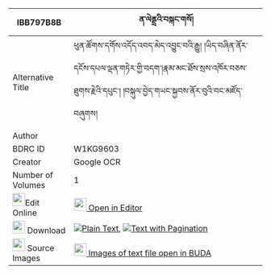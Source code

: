 |IBB797B8B|ན་ལེནྡྲའི་བསྐང་གསོ། 
| --- | --- 
|Alternative Title |ཕུན་ཚོགས་དགོས་འདོད་འབད་མེད་འབྱུང་བའི་རྒྱུ། །ཡིད་བཞིན་ནོར་དངོས་དཔལ་ལྡན་གཏེར་གྱི་བདག་།རྣམ་མང་ཐོས་སྲས་འཁོར་བཅས་ཐུགས་རྗེའི་དཔུང་། །བསྐུལ་བྱེད་གཡང་སྐྱབས་ནོར་བུའི་བང་མཛོད་བཞུགས།
|Author | 
|BDRC ID | W1KG9603
|Creator | Google OCR
|Number of Volumes| 1
|<img width="25" src="https://img.icons8.com/color/25/000000/edit-property.png">Edit Online| [<img width="25" src="https://avatars.githubusercontent.com/u/45091458?s=200&v=4"> Open in Editor](http://editor.openpecha.org/IBB797B8B)
|<img width="25" src="https://img.icons8.com/fluent/48/000000/download-2.png"/>  Download | [![](https://img.icons8.com/color/20/000000/txt.png)Plain Text](https://github.com/Openpecha/IBB797B8B/releases/download/v1/na_lendre(?)_kangso_plain_IBB797B8B.zip), [![](https://img.icons8.com/color/20/000000/txt.png)Text with Pagination](https://github.com/Openpecha/IBB797B8B/releases/download/v1/na_lendre(?)_kangso_pages_IBB797B8B.zip)
|<img width="25" src="https://img.icons8.com/plasticine/100/000000/pictures-folder.png"/>  Source Images | [<img width="25" src="https://library.bdrc.io/icons/BUDA-small.svg"> Images of text file open in BUDA](https://library.bdrc.io/show/bdr:W1KG9603)